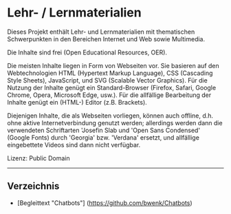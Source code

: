 # Lehr- / Lernmaterialien

Dieses Projekt enthält Lehr- und Lernmaterialien mit thematischen Schwerpunkten in den Bereichen Internet und Web sowie Multimedia.

Die Inhalte sind frei (Open Educational Resources, OER).

Die meisten Inhalte liegen in Form von Webseiten vor. Sie basieren auf den Webtechnologien HTML (Hypertext Markup Language), CSS (Cascading Style Sheets), JavaScript, und SVG (Scalable Vector Graphics). Für die Nutzung der Inhalte genügt ein Standard-Browser (Firefox, Safari, Google Chrome, Opera, Microsoft Edge, usw.). Für die allfällige Bearbeitung der Inhalte genügt ein (HTML-) Editor (z.B. Brackets).

Diejenigen Inhalte, die als Webseiten vorliegen, können auch offline, d.h. ohne aktive Internetverbindung genutzt werden; allerdings werden dann die verwendeten Schriftarten 'Josefin Slab und 'Open Sans Condensed' (Google Fonts) durch 'Georgia' bzw. 'Verdana' ersetzt, und allfällige eingebettete Videos sind dann nicht verfügbar.

Lizenz: Public Domain

---

## Verzeichnis

* [Begleittext "Chatbots"] (https://github.com/bwenk/Chatbots)
